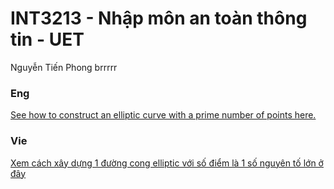 # INT3213 - Nhập môn an toàn thông tin - UET
Nguyễn Tiến Phong brrrrr

### Eng
[See how to construct an elliptic curve with a prime number of points here.](/Build%20elliptic%20curve%20with%20big%20prime.md)
### Vie
[Xem cách xây dựng 1 đường cong elliptic với số điểm là 1 số nguyên tố lớn ở đây](/Build%20elliptic%20curve%20with%20big%20prime.md)
